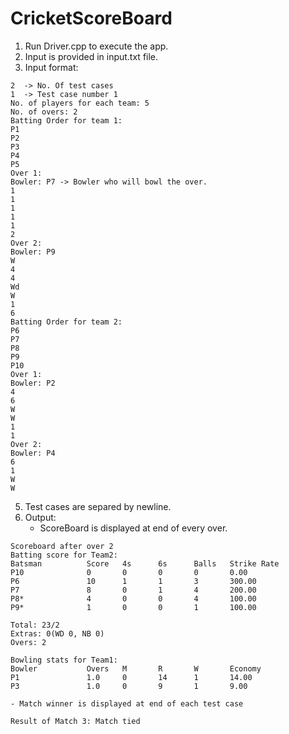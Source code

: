 # CricketScoreBoard


1. Run Driver.cpp to execute the app.
2. Input is provided in input.txt file.
3. Input format:

```
2  -> No. Of test cases
1  -> Test case number 1
No. of players for each team: 5
No. of overs: 2
Batting Order for team 1:
P1
P2
P3
P4
P5
Over 1:
Bowler: P7 -> Bowler who will bowl the over.
1
1
1
1
1
2
Over 2:
Bowler: P9
W
4
4
Wd
W
1
6
Batting Order for team 2:
P6
P7
P8
P9
P10
Over 1:
Bowler: P2
4
6
W
W
1
1
Over 2:
Bowler: P4
6
1
W
W
```

5. Test cases are separed by newline.
4. Output: 
    - ScoreBoard is displayed at end of every over.

```
Scoreboard after over 2
Batting score for Team2:
Batsman          Score   4s      6s      Balls   Strike Rate
P10              0       0       0       0       0.00
P6               10      1       1       3       300.00
P7               8       0       1       4       200.00
P8*              4       0       0       4       100.00
P9*              1       0       0       1       100.00

Total: 23/2
Extras: 0(WD 0, NB 0)
Overs: 2

Bowling stats for Team1:
Bowler           Overs   M       R       W       Economy
P1               1.0     0       14      1       14.00
P3               1.0     0       9       1       9.00
```
    
    - Match winner is displayed at end of each test case

```
Result of Match 3: Match tied
```
